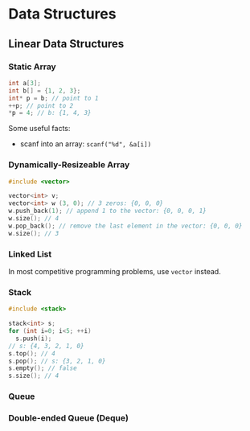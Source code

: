 # Data Structures
## Linear Data Structures
### Static Array

```cpp
int a[3];
int b[] = {1, 2, 3};
int* p = b; // point to 1
++p; // point to 2
*p = 4; // b: {1, 4, 3}
```

Some useful facts:
- scanf into an array: `scanf("%d", &a[i])`

### Dynamically-Resizeable Array

```cpp
#include <vector>

vector<int> v;
vector<int> w (3, 0); // 3 zeros: {0, 0, 0}
w.push_back(1); // append 1 to the vector: {0, 0, 0, 1}
w.size(); // 4
w.pop_back(); // remove the last element in the vector: {0, 0, 0}
w.size(); // 3
```

### Linked List
In most competitive programming problems, use `vector` instead.

### Stack

```cpp
#include <stack>

stack<int> s;
for (int i=0; i<5; ++i)
  s.push(i);
// s: {4, 3, 2, 1, 0}
s.top(); // 4
s.pop(); // s: {3, 2, 1, 0}
s.empty(); // false
s.size(); // 4
```

### Queue

### Double-ended Queue (Deque)
